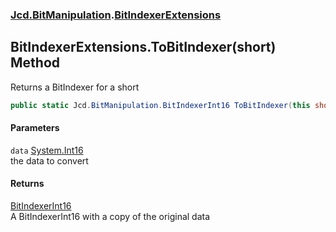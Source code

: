 ### [Jcd.BitManipulation](Jcd_BitManipulation.md 'Jcd.BitManipulation').[BitIndexerExtensions](Jcd_BitManipulation_BitIndexerExtensions.md 'Jcd.BitManipulation.BitIndexerExtensions')
## BitIndexerExtensions.ToBitIndexer(short) Method
Returns a BitIndexer for a short  
```csharp
public static Jcd.BitManipulation.BitIndexerInt16 ToBitIndexer(this short data);
```
#### Parameters
<a name='Jcd_BitManipulation_BitIndexerExtensions_ToBitIndexer(short)_data'></a>
`data` [System.Int16](https://docs.microsoft.com/en-us/dotnet/api/System.Int16 'System.Int16')  
the data to convert
  
#### Returns
[BitIndexerInt16](Jcd_BitManipulation_BitIndexerInt16.md 'Jcd.BitManipulation.BitIndexerInt16')  
A BitIndexerInt16 with a copy of the original data
